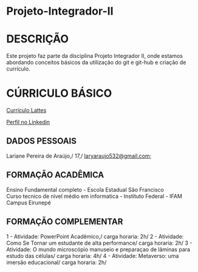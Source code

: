 # Projeto-Integrador-II
# DESCRIÇÃO

Este projeto faz parte da disciplina Projeto Integrador II, onde estamos abordando conceitos básicos da utilização do git e git-hub e criação de currículo.

# CÚRRICULO BÁSICO

[Currículo Lattes](http://lattes.cnpq.br/9300840250503971)

[Perfil no Linkedin](www.linkedin.com/in/lariane-pereira-de-araújo-55b0b6318)

## DADOS PESSOAIS
Lariane Pereira de Araújo,/ 17,/ laryaraujo532@gmail.com; 

## FORMAÇÃO ACADÊMICA
Ensino Fundamental completo - Escola Estadual São Francisco\
Curso tecnico de nivel médio em informatica - Instituto Federal - IFAM Campus Eirunepé

## FORMAÇÃO COMPLEMENTAR

1 - Atividade: PowerPoint Acadêmico,/
carga horaria: 2h/
2 - Atividade: Como Se Tornar um estudante de alta performance/
carga horaria: 2h/
3 - Atividade: O mundo microscópio manuseio e preparaçao de lâminas para estudo das células/
carga horaria: 4h/
4 - Atividade: Metaverso: uma imersão educacional/
carga horaria: 2h/
